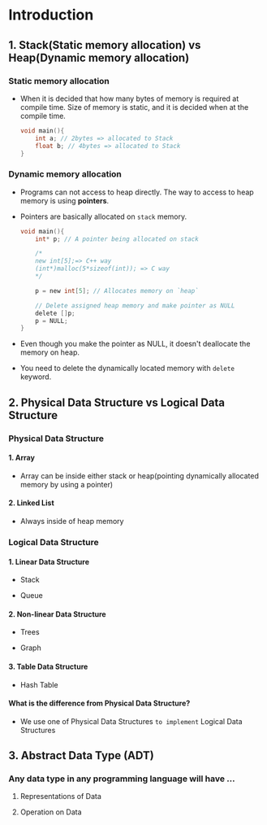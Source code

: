 # Introduction

## 1. Stack(Static memory allocation) vs Heap(Dynamic memory allocation)

### Static memory allocation

- When it is decided that how many bytes of memory is required at compile time. Size of memory is static, and it is decided when at the compile time.

    ```c
    void main(){
        int a; // 2bytes => allocated to Stack
        float b; // 4bytes => allocated to Stack
    }
    ```

### Dynamic memory allocation

- Programs can not access to heap directly. The way to access to heap memory is using **pointers**.

- Pointers are basically allocated on `stack` memory.

    ```c
    void main(){
        int* p; // A pointer being allocated on stack

        /*
        new int[5];=> C++ way
        (int*)malloc(5*sizeof(int)); => C way
        */

        p = new int[5]; // Allocates memory on `heap`

        // Delete assigned heap memory and make pointer as NULL
        delete []p;
        p = NULL;
    }
    ```

- Even though you make the pointer as NULL, it doesn't deallocate the memory on heap.

- You need to delete the dynamically located memory with `delete` keyword.


## 2. Physical Data Structure vs Logical Data Structure

### Physical Data Structure

#### 1. Array

- Array can be inside either stack or heap(pointing dynamically allocated memory by using a pointer)

#### 2. Linked List

- Always inside of heap memory

### Logical Data Structure

#### 1. Linear Data Structure

- Stack

- Queue

#### 2. Non-linear Data Structure

- Trees

- Graph

#### 3. Table Data Structure

- Hash Table

#### What is the difference from Physical Data Structure?

- We use one of Physical Data Structures `to implement` Logical Data Structures


## 3. Abstract Data Type (ADT)

### Any data type in any programming language will have ...

1. Representations of Data

2. Operation on Data
